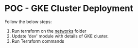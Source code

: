 # POC - GKE Cluster Deployment

Follow the below steps:

1. Run terraform on the [networks](https://github.com/phrayze/team-alpha/tree/bhavi/01-landingzone/networks) folder
2. Update 'dev' module with details of GKE cluster.
3. Run Terraform commands